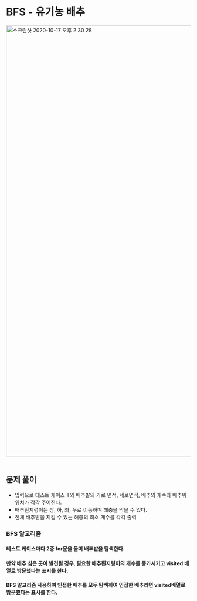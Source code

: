 # BFS - 유기농 배추

<img width="1174" alt="스크린샷 2020-10-17 오후 2 30 28" src="https://user-images.githubusercontent.com/42570260/96329226-c06d1080-1085-11eb-8209-d159062e0828.png">
</br></br>

## 문제 풀이
- 입력으로 테스트 케이스 T와 배추밭의 가로 면적, 세로면적, 배추의 개수와 배추위 위치가 각각 주어진다.
- 배추흰지렁이는 상, 하, 좌, 우로 이동하며 해충을 막을 수 있다.
- 전체 배추밭을 지킬 수 있는 해충의 최소 개수를 각각 출력

### BFS 알고리즘
#### 테스트 케이스마다 2중 for문을 돌며 배추밭을 탐색한다.
#### 만약 배추 심은 곳이 발견될 경우, 필요한 배추흰지렁이의 개수를 증가시키고 visited 배열로 방문했다는 표시를 한다.
#### BFS 알고리즘 사용하여 인접한 배추를 모두 탐색하여 인접한 배추라면 visited배열로 방문했다는 표시를 한다.
